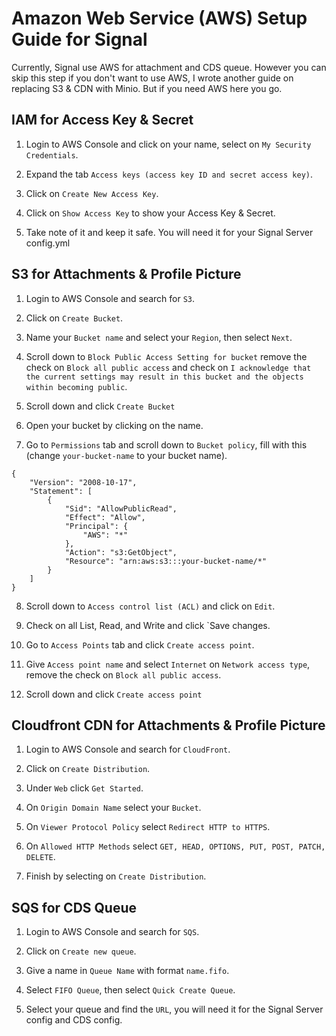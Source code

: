 # Amazon Web Service (AWS) Setup Guide for Signal
Currently, Signal use AWS for attachment and CDS queue. However you can skip this step if you don't want to use AWS, I wrote another guide on replacing S3 & CDN with Minio. But if you need AWS here you go.

## IAM for Access Key & Secret
1. Login to AWS Console and click on your name, select on `My Security Credentials`.

2. Expand the tab `Access keys (access key ID and secret access key)`.

3. Click on `Create New Access Key`.

4. Click on `Show Access Key` to show your Access Key & Secret.

5. Take note of it and keep it safe. You will need it for your Signal Server config.yml

## S3 for Attachments & Profile Picture

1. Login to AWS Console and search for `S3`.

2. Click on `Create Bucket`.

3. Name your `Bucket name` and select your `Region`, then select `Next`.

4. Scroll down to `Block Public Access Setting for bucket` remove the check on `Block all public access`  and check on `I acknowledge that the current settings may result in this bucket and the objects within becoming public`.

5. Scroll down and click `Create Bucket` 

6. Open your bucket by clicking on the name.

7. Go to `Permissions` tab and scroll down to `Bucket policy`, fill with this (change `your-bucket-name` to your bucket name).

```
{
    "Version": "2008-10-17",
    "Statement": [
        {
            "Sid": "AllowPublicRead",
            "Effect": "Allow",
            "Principal": {
                "AWS": "*"
            },
            "Action": "s3:GetObject",
            "Resource": "arn:aws:s3:::your-bucket-name/*"
        }
    ]
}

```

8. Scroll down to `Access control list (ACL)` and click on `Edit`.

9. Check on all List, Read, and Write and click `Save changes.

10. Go to `Access Points` tab and click `Create access point`.

11. Give `Access point name` and select `Internet` on `Network access type`, remove the check on `Block all public access`.

12. Scroll down and click `Create access point`

## Cloudfront CDN for Attachments & Profile Picture

1. Login to AWS Console and search for `CloudFront`.

2. Click on `Create Distribution`.

3. Under `Web` click `Get Started`.

4. On `Origin Domain Name` select your `Bucket`.

5. On `Viewer Protocol Policy` select `Redirect HTTP to HTTPS`.

6. On `Allowed HTTP Methods` select `GET, HEAD, OPTIONS, PUT, POST, PATCH, DELETE`.

7. Finish by selecting on `Create Distribution`.

## SQS for CDS Queue

1. Login to AWS Console and search for `SQS`.

2. Click on `Create new queue`.

3. Give a name in `Queue Name` with format `name.fifo`.

4. Select `FIFO Queue`, then select `Quick Create Queue`.

5. Select your queue and find the `URL`, you will need it for the Signal Server config and CDS config.
